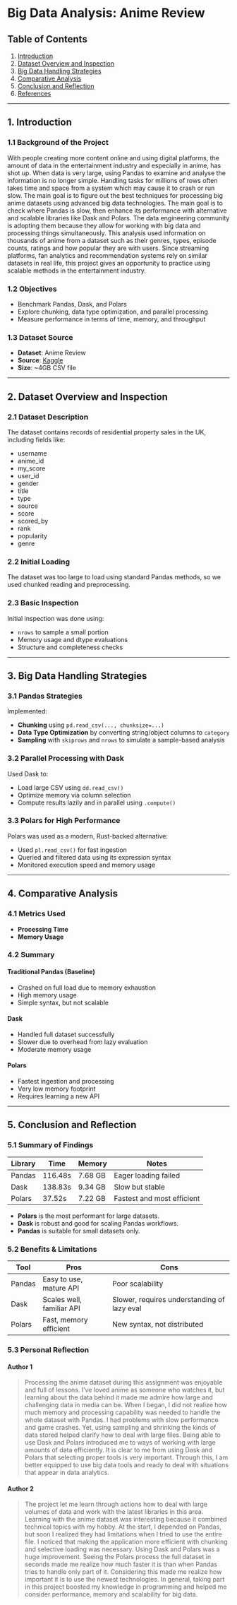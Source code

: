 
# Big Data Analysis: Anime Review

## Table of Contents
1. [Introduction](#1-introduction)
2. [Dataset Overview and Inspection](#2-dataset-overview-and-inspection)
3. [Big Data Handling Strategies](#3-big-data-handling-strategies)
4. [Comparative Analysis](#4-comparative-analysis)
5. [Conclusion and Reflection](#5-conclusion-and-reflection)
6. [References](#6-references)

---

## 1. Introduction

### 1.1 Background of the Project
With people creating more content online and using digital platforms, the amount of data in the entertainment industry and especially in anime, has shot up. When data is very large, using Pandas to examine and analyse the information is no longer simple. Handling tasks for millions of rows often takes time and space from a system which may cause it to crash or run slow.
The main goal is to figure out the best techniques for processing big anime datasets using advanced big data technologies. The main goal is to check where Pandas is slow, then enhance its performance with alternative and scalable libraries like Dask and Polars. The data engineering community is adopting them because they allow for working with big data and processing things simultaneously.
This analysis used information on thousands of anime from a dataset such as their genres, types, episode counts, ratings and how popular they are with users. Since streaming platforms, fan analytics and recommendation systems rely on similar datasets in real life, this project gives an opportunity to practice using scalable methods in the entertainment industry.
### 1.2 Objectives
- Benchmark Pandas, Dask, and Polars
- Explore chunking, data type optimization, and parallel processing
- Measure performance in terms of time, memory, and throughput

### 1.3 Dataset Source
- **Dataset**: Anime Review
- **Source**: [Kaggle]( https://www.kaggle.com/datasets/dbdmobile/myanimelist-dataset)
- **Size**: ~4GB CSV file

---

## 2. Dataset Overview and Inspection

### 2.1 Dataset Description
The dataset contains records of residential property sales in the UK, including fields like:
- username
- anime_id
- my_score
- user_id
- gender
- title
- type
- source
- score
- scored_by
- rank
- popularity
- genre

### 2.2 Initial Loading
The dataset was too large to load using standard Pandas methods, so we used chunked reading and preprocessing.

### 2.3 Basic Inspection
Initial inspection was done using:
- `nrows` to sample a small portion
- Memory usage and dtype evaluations
- Structure and completeness checks

---

## 3. Big Data Handling Strategies

### 3.1 Pandas Strategies
Implemented:
- **Chunking** using `pd.read_csv(..., chunksize=...)`
- **Data Type Optimization** by converting string/object columns to `category`
- **Sampling** with `skiprows` and `nrows` to simulate a sample-based analysis

### 3.2 Parallel Processing with Dask
Used Dask to:
- Load large CSV using `dd.read_csv()`
- Optimize memory via column selection
- Compute results lazily and in parallel using `.compute()`

### 3.3 Polars for High Performance
Polars was used as a modern, Rust-backed alternative:
- Used `pl.read_csv()` for fast ingestion
- Queried and filtered data using its expression syntax
- Monitored execution speed and memory usage

---

## 4. Comparative Analysis

### 4.1 Metrics Used
- **Processing Time**
- **Memory Usage**

### 4.2 Summary

#### Traditional Pandas (Baseline)
- Crashed on full load due to memory exhaustion
- High memory usage
- Simple syntax, but not scalable

#### Dask
- Handled full dataset successfully
- Slower due to overhead from lazy evaluation
- Moderate memory usage

#### Polars
- Fastest ingestion and processing
- Very low memory footprint
- Requires learning a new API

---

## 5. Conclusion and Reflection

### 5.1 Summary of Findings
| Library  | Time     | Memory  | Notes                        |
|----------|----------|---------|------------------------------|
| Pandas   | 116.48s  | 7.68 GB    | Eager loading failed         |
| Dask     | 138.83s    | 9.34 GB    | Slow but stable              |
| Polars   | 37.52s      | 7.22 GB    | Fastest and most efficient   |

- **Polars** is the most performant for large datasets.
- **Dask** is robust and good for scaling Pandas workflows.
- **Pandas** is suitable for small datasets only.

### 5.2 Benefits & Limitations

| Tool     | Pros                                    | Cons                                  |
|----------|-----------------------------------------|---------------------------------------|
| Pandas   | Easy to use, mature API                 | Poor scalability                      |
| Dask     | Scales well, familiar API               | Slower, requires understanding of lazy eval |
| Polars   | Fast, memory efficient                  | New syntax, not distributed           |

### 5.3 Personal Reflection

#### Author 1
> Processing the anime dataset during this assignment was enjoyable and full of lessons. I’ve loved anime as someone who watches it, but learning about the data behind it made me admire how large and challenging data in media can be. When I began, I did not realize how much memory and processing capability was needed to handle the whole dataset with Pandas. I had problems with slow performance and game crashes. Yet, using sampling and shrinking the kinds of data stored helped clarify how to deal with large files.
Being able to use Dask and Polars introduced me to ways of working with large amounts of data efficiently. It is clear to me from using Dask and Polars that selecting proper tools is very important. Through this, I am better equipped to use big data tools and ready to deal with situations that appear in data analytics.

#### Author 2
> The project let me learn through actions how to deal with large volumes of data and work with the latest libraries in this area. Learning with the anime dataset was interesting because it combined technical topics with my hobby. At the start, I depended on Pandas, but soon I realized they had limitations when I tried to use the entire file. I noticed that making the application more efficient with chunking and selective loading was necessary.
Using Dask and Polars was a huge improvement. Seeing the Polars process the full dataset in seconds made me realize how much faster it is than when Pandas tries to handle only part of it. Considering this made me realize how important it is to use the newest technologies. In general, taking part in this project boosted my knowledge in programming and helped me consider performance, memory and scalability for big data.


